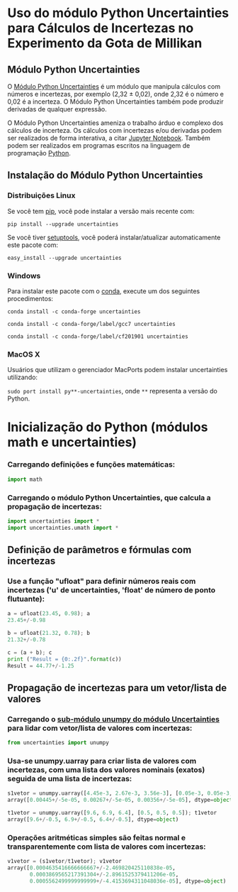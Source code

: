 # Uso do módulo Python Uncertainties para Cálculos de Incertezas no Experimento da Gota de Millikan

## Módulo Python Uncertainties

O [Módulo Python Uncertainties](https://pythonhosted.org/uncertainties/) é um módulo que manipula cálculos com números e incertezas, por exemplo (2,32 ± 0,02), onde 2,32 é o número e 0,02 é a incerteza. O Módulo Python Uncertainties também pode produzir derivadas de qualquer expressão.

O Módulo Python Uncertainties ameniza o trabalho árduo e complexo dos cálculos de incerteza. Os cálculos com incertezas e/ou derivadas podem ser realizados de forma interativa, a citar [Jupyter Notebook](https://jupyter.org/). Também podem ser realizados em programas escritos na linguagem de programação [Python](https://www.python.org/).

## Instalação do Módulo Python Uncertainties

### Distribuições Linux

Se você tem [pip](https://pypi.org/project/pip/), você pode instalar a versão mais recente com:

```pip install --upgrade uncertainties```

Se você tiver [setuptools](https://pypi.org/project/setuptools/), você poderá instalar/atualizar automaticamente este pacote com:

```easy_install --upgrade uncertainties```

### Windows

Para instalar este pacote com o [conda](https://pypi.org/project/pip/), execute um dos seguintes procedimentos:

```conda install -c conda-forge uncertainties``` 

```conda install -c conda-forge/label/gcc7 uncertainties``` 

```conda install -c conda-forge/label/cf201901 uncertainties```

### MacOS X

 Usuários que utilizam o gerenciador MacPorts podem instalar uncertainties utilizando:
 
 ```sudo port install py**-uncertainties```, onde ```**``` representa a versão do Python. 
 
# Inicialização do Python (módulos math e uncertainties)
 
### Carregando definições e funções matemáticas:

 ```python
 import math
```

### Carregando o módulo Python Uncertainties, que calcula a propagação de incertezas:

```python
import uncertainties import *
import uncertainties.umath import *
```
 
## Definição de parâmetros e fórmulas com incertezas

### Use a função "ufloat" para definir números reais com incertezas ('u' de uncertainties, 'float' de número de ponto flutuante):


```python
a = ufloat(23.45, 0.98); a
23.45+/-0.98
```
 
 ```python
 b = ufloat(21.32, 0.78); b
 21.32+/-0.78
```

```python
c = (a + b); c
print ("Result = {0:.2f}".format(c))
Result = 44.77+/-1.25
```

## Propagação de incertezas para um vetor/lista de valores

### Carregando o [sub-módulo unumpy do módulo Uncertainties](https://pythonhosted.org/uncertainties/numpy_guide.html) para lidar com vetor/lista de valores com incertezas:

```python
from uncertainties import unumpy
```

### Usa-se unumpy.uarray para criar lista de valores com incertezas, com uma lista dos valores nominais (exatos) seguida de uma lista de incertezas:

```python
s1vetor = unumpy.uarray([4.45e-3, 2.67e-3, 3.56e-3], [0.05e-3, 0.05e-3, 0.05e-3]); s1vetor
array([0.00445+/-5e-05, 0.00267+/-5e-05, 0.00356+/-5e-05], dtype=object)
```

```python
t1vetor = unumpy.uarray([9.6, 6.9, 6.4], [0.5, 0.5, 0.5]); t1vetor
array([9.6+/-0.5, 6.9+/-0.5, 6.4+/-0.5], dtype=object)
```

### Operações aritméticas simples são feitas normal e transparentemente com lista de valores com incertezas:

```python
v1vetor = (s1vetor/t1vetor); v1vetor
array([0.0004635416666666667+/-2.469820425110838e-05,
       0.0003869565217391304+/-2.8961525379411206e-05,
       0.0005562499999999999+/-4.4153694311048036e-05], dtype=object)
```































 
 
 
 
 
 
 
 
 
 
 
 
 
 
 
 
 
 
 
 
 
 
 
 
 
 
 
 
 
 
 
 
 
 

